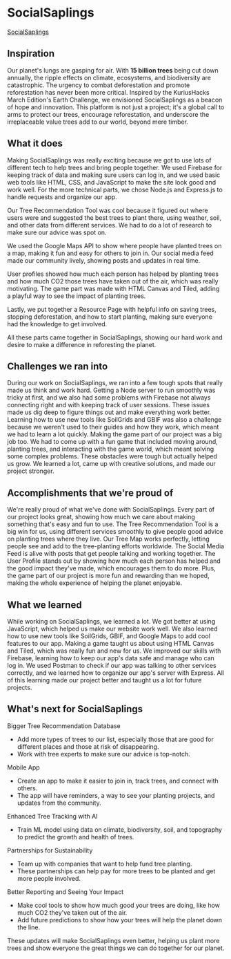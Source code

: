 # SocialSaplings

[SocialSaplings](https://devpost.com/software/socialsaplings)

## Inspiration

Our planet's lungs are gasping for air. With **15 billion trees** being cut down annually, the ripple effects on climate, ecosystems, and biodiversity are catastrophic. The urgency to combat deforestation and promote reforestation has never been more critical. Inspired by the KuriusHacks March Edition's Earth Challenge, we envisioned SocialSaplings as a beacon of hope and innovation. This platform is not just a project; it's a global call to arms to protect our trees, encourage reforestation, and underscore the irreplaceable value trees add to our world, beyond mere timber.

## What it does

Making SocialSaplings was really exciting because we got to use lots of different tech to help trees and bring people together. We used Firebase for keeping track of data and making sure users can log in, and we used basic web tools like HTML, CSS, and JavaScript to make the site look good and work well. For the more technical parts, we chose Node.js and Express.js to handle requests and organize our app.

Our Tree Recommendation Tool was cool because it figured out where users were and suggested the best trees to plant there, using weather, soil, and other data from different services. We had to do a lot of research to make sure our advice was spot on.

We used the Google Maps API to show where people have planted trees on a map, making it fun and easy for others to join in. Our social media feed made our community lively, showing posts and updates in real time.

User profiles showed how much each person has helped by planting trees and how much CO2 those trees have taken out of the air, which was really motivating. The game part was made with HTML Canvas and Tiled, adding a playful way to see the impact of planting trees.

Lastly, we put together a Resource Page with helpful info on saving trees, stopping deforestation, and how to start planting, making sure everyone had the knowledge to get involved.

All these parts came together in SocialSaplings, showing our hard work and desire to make a difference in reforesting the planet.

## Challenges we ran into

During our work on SocialSaplings, we ran into a few tough spots that really made us think and work hard. Getting a Node server to run smoothly was tricky at first, and we also had some problems with Firebase not always connecting right and with keeping track of user sessions. These issues made us dig deep to figure things out and make everything work better. Learning how to use new tools like SoilGrids and GBIF was also a challenge because we weren't used to their guides and how they work, which meant we had to learn a lot quickly. Making the game part of our project was a big job too. We had to come up with a fun game that included moving around, planting trees, and interacting with the game world, which meant solving some complex problems. These obstacles were tough but actually helped us grow. We learned a lot, came up with creative solutions, and made our project stronger.

## Accomplishments that we're proud of

We're really proud of what we've done with SocialSaplings. Every part of our project looks great, showing how much we care about making something that's easy and fun to use. The Tree Recommendation Tool is a big win for us, using different services smoothly to give people good advice on planting trees where they live. Our Tree Map works perfectly, letting people see and add to the tree-planting efforts worldwide. The Social Media Feed is alive with posts that get people talking and working together. The User Profile stands out by showing how much each person has helped and the good impact they've made, which encourages them to do more. Plus, the game part of our project is more fun and rewarding than we hoped, making the whole experience of helping the planet enjoyable. 

## What we learned

While working on SocialSaplings, we learned a lot. We got better at using JavaScript, which helped us make our website work well. We also learned how to use new tools like SoilGrids, GBIF, and Google Maps to add cool features to our app. Making a game taught us about using HTML Canvas and Tiled, which was really fun and new for us. We improved our skills with Firebase, learning how to keep our app's data safe and manage who can log in. We used Postman to check if our app was talking to other services correctly, and we learned how to organize our app's server with Express. All of this learning made our project better and taught us a lot for future projects.

## What's next for SocialSaplings

Bigger Tree Recommendation Database
- Add more types of trees to our list, especially those that are good for different places and those at risk of disappearing.
- Work with tree experts to make sure our advice is top-notch.

Mobile App
- Create an app to make it easier to join in, track trees, and connect with others.
- The app will have reminders, a way to see your planting projects, and updates from the community.

Enhanced Tree Tracking with AI
- Train ML model using data on climate, biodiversity, soil, and topography to predict the growth and health of trees.

Partnerships for Sustainability
- Team up with companies that want to help fund tree planting.
- These partnerships can help pay for more trees to be planted and get more people involved.

Better Reporting and Seeing Your Impact
- Make cool tools to show how much good your trees are doing, like how much CO2 they've taken out of the air.
- Add future predictions to show how your trees will help the planet down the line.

These updates will make SocialSaplings even better, helping us plant more trees and show everyone the great things we can do together for our planet.